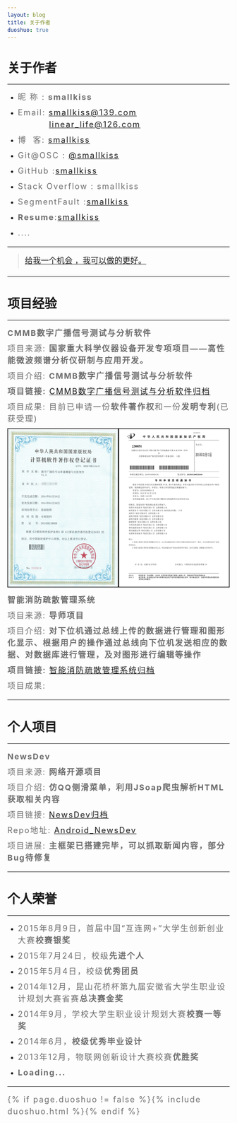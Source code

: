 ```yaml
---
layout: blog
title: 关于作者
duoshuo: true
---
```


<style>
p {
    color: #6D6D6D;
    font-size: 18px;
    line-height: 1.5;
    letter-spacing: 2px;
    margin-top: -10px;
}
hr {
	margin-top: 0;
	margin-bottom: 25px;
}
blockquote p {
    line-height: 1.8;
    letter-spacing: 0px;
}
</style>


# 关于作者

<hr id="line"/>



* 昵&nbsp;称&nbsp;: **smallkiss**
   
* Email: <a href="mailto:smallkiss@139.com">smallkiss@139.com</a><br />
&nbsp;&nbsp;&nbsp;&nbsp;&nbsp;&nbsp;&nbsp;&nbsp;&nbsp;&nbsp;<a href="mailto:linear_life@126.com">linear_life@126.com</a>   

* 博&nbsp;&nbsp;客: <a href="http://smallkiss.github.io/">smallkiss</a>
 
* Git@OSC : <a href="http://git.oschina.net/smallkiss">@smallkiss</a>  

* GitHub  :[smallkiss](https://github.com/smallkiss)

* Stack Overflow : smallkiss

* SegmentFault :[smallkiss](http://segmentfault.com/u/smallkiss)

* **Resume**:[smallkiss](http://smallkiss.digitcv.com/#/resume)
 
* ....

---

> [给我一个机会 ，我可以做的更好。](/)

---

# 项目经验

<hr id="line"/>


**CMMB数字广播信号测试与分析软件**

项目来源: **国家重大科学仪器设备开发专项项目——高性能微波频谱分析仪研制与应用开发。**

项目介绍: **CMMB数字广播信号测试与分析软件**

**项目链接:** [CMMB数字广播信号测试与分析软件归档](http://smallkiss.github.io/blog/2015/07/28/Project_CMMB.html)

项目成果: 目前已申请一份**软件著作权**和一份**发明专利**(已获受理)

![软件著作权和发明专利电子版](/res/img/blog/about/patents.png)

**智能消防疏散管理系统**

项目来源: **导师项目**

项目介绍: **对下位机通过总线上传的数据进行管理和图形化显示、根据用户的操作通过总线向下位机发送相应的数据、对数据库进行管理，及对图形进行编辑等操作**

**项目链接:** [智能消防疏散管理系统归档](http://smallkiss.github.io/blog/2015/07/27/Project_FireSystem.html)

项目成果:

---

# 个人项目

<hr id="line"/>



**NewsDev**
   
项目来源: **网络开源项目**

项目介绍: **仿QQ侧滑菜单，利用JSoap爬虫解析HTML获取相关内容**

项目链接: [NewsDev归档](http://smallkiss.github.io/blog/2015/07/27/Project_CSDN.html)

Repo地址: [Android_NewsDev](https://github.com/SmallKiss/CSDN_BLOG)

项目进展: **主框架已搭建完毕，可以抓取新闻内容，部分Bug待修复** 

---

# 个人荣誉

---

* 2015年8月9日，首届中国“互连网+”大学生创新创业大赛**校赛银奖**

* 2015年7月24日，校级**先进个人**

* 2015年5月4日，校级**优秀团员**

* 2014年12月，昆山花桥杯第九届安徽省大学生职业设计规划大赛省赛**总决赛金奖**

* 2014年9月，学校大学生职业设计规划大赛**校赛一等奖**

* 2014年6月，**校级优秀毕业设计**

* 2013年12月，物联网创新设计大赛校赛**优胜奖**

* **Loading...**

---
{% if page.duoshuo != false %}{% include duoshuo.html %}{% endif %}